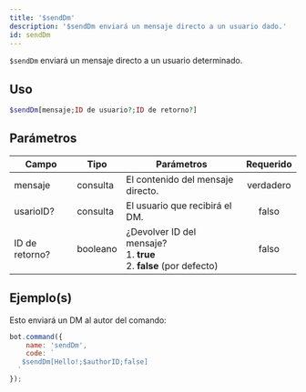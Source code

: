 ```yaml
---
title: '$sendDm'
description: '$sendDm enviará un mensaje directo a un usuario dado.'
id: sendDm
---
```


`$sendDm` enviará un mensaje directo a un usuario determinado.

## Uso

```php
$sendDm[mensaje;ID de usuario?;ID de retorno?]
```

## Parámetros

| Campo          | Tipo     | Parámetros                                                                                  | Requerido |
| -------------- | -------- | ------------------------------------------------------------------------------------------- |:---------:|
| mensaje        | consulta | El contenido del mensaje directo.                                                           | verdadero |
| usarioID?      | consulta | El usuario que recibirá el DM.                                                              |   falso   |
| ID de retorno? | booleano | ¿Devolver ID del mensaje?  <br /> 1. **true** <br /> 2. **false** (por defecto) |   falso   |

## Ejemplo(s)

Esto enviará un DM al autor del comando:

```javascript
bot.command({
    name: 'sendDm',
    code: `
   $sendDm[Hello!;$authorID;false]  
  `
});
```